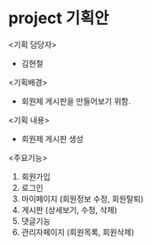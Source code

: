 # project 기획안

<기획 담당자>
 - 김현철
 
<기획배경>
- 회원제 게시판을 만들어보기 위함.

<기획 내용>
- 회원제 게시판 생성

<주요기능>
  1. 회원가입
  2. 로그인
  3. 마이페이지 (회원정보 수정, 회원탈퇴)
  4. 게시판 (상세보기, 수정, 삭제)
  5. 댓글기능
  6. 관리자페이지 (회원목록, 회원삭제)
  
